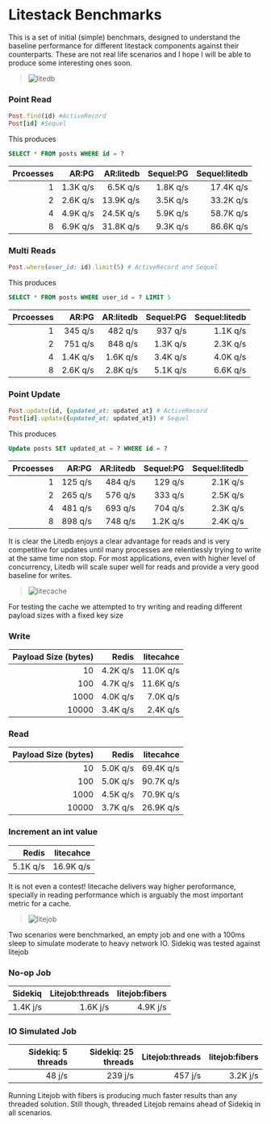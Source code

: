 # Litestack Benchmarks

This is a set of initial (simple) benchmars, designed to understand the baseline performance for different litestack components against their counterparts. 
These are not real life scenarios and I hope I will be able to produce some interesting ones soon.

> ![litedb](https://github.com/oldmoe/litestack/blob/master/assets/litedb_logo_teal.png?raw=true)

### Point Read

```ruby
Post.find(id) #ActiveRecord
Post[id] #Sequel
```
This produces
```sql
SELECT * FROM posts WHERE id = ?
```

|Prcoesses|AR:PG|AR:litedb|Sequel:PG|Sequel:litedb|
|-:|-:|-:|-:|-:|
|1|1.3K q/s|6.5K q/s|1.8K q/s|17.4K q/s|
|2|2.6K q/s|13.9K q/s|3.5K q/s|33.2K q/s|
|4|4.9K q/s|24.5K q/s|5.9K q/s|58.7K q/s|
|8|6.9K q/s|31.8K q/s|9.3K q/s|86.6K q/s|

### Multi Reads

```ruby
Post.where(user_id: id).limit(5) # ActiveRecord and Sequel
```
This produces
```sql
SELECT * FROM posts WHERE user_id = ? LIMIT 5
```

|Prcoesses|AR:PG|AR:litedb|Sequel:PG|Sequel:litedb|
|-:|-:|-:|-:|-:|
|1|345 q/s|482 q/s|937 q/s|1.1K q/s|
|2|751 q/s|848 q/s|1.3K q/s|2.3K q/s|
|4|1.4K q/s|1.6K q/s|3.4K q/s|4.0K q/s|
|8|2.6K q/s|2.8K q/s|5.1K q/s|6.6K q/s|

### Point Update

```ruby
Post.update(id, {updated_at: updated_at} # ActiveRecord
Post[id].update({updated_at: updated_at}) # Sequel
```
This produces
```sql
Update posts SET updated_at = ? WHERE id = ?
```

|Prcoesses|AR:PG|AR:litedb|Sequel:PG|Sequel:litedb|
|-:|-:|-:|-:|-:|
|1|125 q/s|484 q/s|129 q/s|2.1K q/s|
|2|265 q/s|576 q/s|333 q/s|2.5K q/s|
|4|481 q/s|693 q/s|704 q/s|2.3K q/s|
|8|898 q/s|748 q/s|1.2K q/s|2.4K q/s|

It is clear the Litedb enjoys a clear advantage for reads and is very competitive for updates until many processes are relentlessly trying to write at the same time non stop.
For most applications, even with higher level of concurrency, Litedb will scale super well for reads and provide a very good baseline for writes.

> ![litecache](https://github.com/oldmoe/litestack/blob/master/assets/litecache_logo_teal.png?raw=true)

For testing the cache we attempted to try writing and reading different payload sizes with a fixed key size

### Write

|Payload Size (bytes)|Redis|litecahce|
|-:|-:|-:|
|10|4.2K q/s|11.0K q/s|
|100|4.7K q/s|11.6K q/s|
|1000|4.0K q/s|7.0K q/s|
|10000|3.4K q/s|2.4K q/s|

### Read

|Payload Size (bytes)|Redis|litecahce|
|-:|-:|-:|
|10|5.0K q/s|69.4K q/s|
|100|5.0K q/s|90.7K q/s|
|1000|4.5K q/s|70.9K q/s|
|10000|3.7K q/s|26.9K q/s|

### Increment an int value

|Redis|litecahce|
|-:|-:|
|5.1K q/s|16.9K q/s|

It is not even a contest! litecache delivers way higher peroformance, specially in reading performance which is arguably the most important metric for a cache.

> ![litejob](https://github.com/oldmoe/litestack/blob/master/assets/litejob_logo_teal.png?raw=true)

Two scenarios were benchmarked, an empty job and one with a 100ms sleep to simulate moderate to heavy network IO. Sidekiq was tested against litejob

### No-op Job

|Sidekiq|Litejob:threads|litejob:fibers|
|-:|-:|-:|
|1.4K j/s|1.6K j/s|4.9K j/s|

### IO Simulated Job

|Sidekiq: 5 threads|Sidekiq: 25 threads|Litejob:threads|litejob:fibers|
|-:|-:|-:|-:|
|48 j/s|239 j/s|457 j/s|3.2K j/s|

Running Litejob with fibers is producing much faster results than any threaded solution. Still though, threaded Litejob remains ahead of Sidekiq in all scenarios. 



